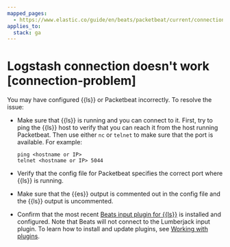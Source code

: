 ```yaml
---
mapped_pages:
  - https://www.elastic.co/guide/en/beats/packetbeat/current/connection-problem.html
applies_to:
  stack: ga
---
```


# Logstash connection doesn't work [connection-problem]

You may have configured {{ls}} or Packetbeat incorrectly. To resolve the issue:

* Make sure that {{ls}} is running and you can connect to it. First, try to ping the {{ls}} host to verify that you can reach it from the host running Packetbeat. Then use either `nc` or `telnet` to make sure that the port is available. For example:

    ```shell
    ping <hostname or IP>
    telnet <hostname or IP> 5044
    ```

* Verify that the config file for Packetbeat specifies the correct port where {{ls}} is running.
* Make sure that the {{es}} output is commented out in the config file and the {{ls}} output is uncommented.
* Confirm that the most recent [Beats input plugin for {{ls}}](logstash-docs-md://lsr/plugins-inputs-beats.md) is installed and configured. Note that Beats will not connect to the Lumberjack input plugin. To learn how to install and update plugins, see [Working with plugins](logstash://reference/working-with-plugins.md).


